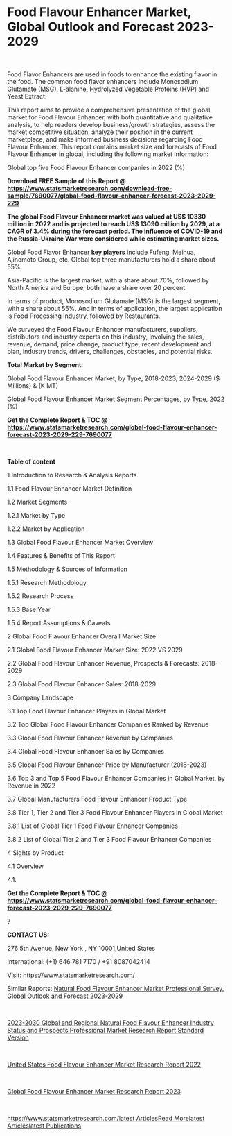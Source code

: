 <h1>Food Flavour Enhancer Market, Global Outlook and Forecast 2023-2029</h1><br/><p>Food Flavor Enhancers are used in foods to enhance the existing flavor in the food. The common food flavor enhancers include Monosodium Glutamate (MSG), L-alanine, Hydrolyzed Vegetable Proteins (HVP) and Yeast Extract.</p>
 
 
 
 <p>This report aims to provide a comprehensive presentation of the global market for Food Flavour Enhancer, with both quantitative and qualitative analysis, to help readers develop business/growth strategies, assess the market competitive situation, analyze their position in the current marketplace, and make informed business decisions regarding Food Flavour Enhancer. This report contains market size and forecasts of Food Flavour Enhancer in global, including the following market information:</p>
 
 
 
 <p>Global top five Food Flavour Enhancer companies in 2022 (%)</p>
 
 
 
 <p><strong>Download FREE Sample of this Report @ <a href="https://www.statsmarketresearch.com/download-free-sample/7690077/global-food-flavour-enhancer-forecast-2023-2029-229">https://www.statsmarketresearch.com/download-free-sample/7690077/global-food-flavour-enhancer-forecast-2023-2029-229</a></strong></p>
 
 
 
 <p><strong>The global Food Flavour Enhancer market was valued at US$ 10330 million in 2022 and is projected to reach US$ 13090 million by 2029, at a <strong>CAGR</strong> of 3.4% during the forecast period. The influence of COVID-19 and the Russia-Ukraine War were considered while estimating market sizes.</strong></p>
 
 
 
 <p>Global Food Flavor Enhancer <strong>key players</strong> include Fufeng, Meihua, Ajinomoto Group, etc. Global top three manufacturers hold a share about 55%.</p>
 
 
 
 <p>Asia-Pacific is the largest market, with a share about 70%, followed by North America and Europe, both have a share over 20 percent.</p>
 
 
 
 <p>In terms of product, Monosodium Glutamate (MSG) is the largest segment, with a share about 55%. And in terms of application, the largest application is Food Processing Industry, followed by Restaurants.</p>
 
 
 
 <p>We surveyed the Food Flavour Enhancer manufacturers, suppliers, distributors and industry experts on this industry, involving the sales, revenue, demand, price change, product type, recent development and plan, industry trends, drivers, challenges, obstacles, and potential risks.</p>
 
 
 
 <p><strong>Total Market by Segment:</strong></p>
 
 
 
 <p>Global Food Flavour Enhancer Market, by Type, 2018-2023, 2024-2029 ($ Millions) & (K MT)</p>
 
 
 
 <p>Global Food Flavour Enhancer Market Segment Percentages, by Type, 2022 (%)</p>
 
 
 
 <div><b>Get the Complete Report & TOC @ <a href="https://www.statsmarketresearch.com/global-food-flavour-enhancer-forecast-2023-2029-229-7690077">https://www.statsmarketresearch.com/global-food-flavour-enhancer-forecast-2023-2029-229-7690077</a></b></div>
 
 
 
 <p><br />
 
 <b>Table of content</b></p>
 
 
 
 <p>1 Introduction to Research & Analysis Reports<br />
 
 1.1 Food Flavour Enhancer Market Definition<br />
 
 1.2 Market Segments<br />
 
 1.2.1 Market by Type<br />
 
 1.2.2 Market by Application<br />
 
 1.3 Global Food Flavour Enhancer Market Overview<br />
 
 1.4 Features & Benefits of This Report<br />
 
 1.5 Methodology & Sources of Information<br />
 
 1.5.1 Research Methodology<br />
 
 1.5.2 Research Process<br />
 
 1.5.3 Base Year<br />
 
 1.5.4 Report Assumptions & Caveats<br />
 
 2 Global Food Flavour Enhancer Overall Market Size<br />
 
 2.1 Global Food Flavour Enhancer Market Size: 2022 VS 2029<br />
 
 2.2 Global Food Flavour Enhancer Revenue, Prospects & Forecasts: 2018-2029<br />
 
 2.3 Global Food Flavour Enhancer Sales: 2018-2029<br />
 
 3 Company Landscape<br />
 
 3.1 Top Food Flavour Enhancer Players in Global Market<br />
 
 3.2 Top Global Food Flavour Enhancer Companies Ranked by Revenue<br />
 
 3.3 Global Food Flavour Enhancer Revenue by Companies<br />
 
 3.4 Global Food Flavour Enhancer Sales by Companies<br />
 
 3.5 Global Food Flavour Enhancer Price by Manufacturer (2018-2023)<br />
 
 3.6 Top 3 and Top 5 Food Flavour Enhancer Companies in Global Market, by Revenue in 2022<br />
 
 3.7 Global Manufacturers Food Flavour Enhancer Product Type<br />
 
 3.8 Tier 1, Tier 2 and Tier 3 Food Flavour Enhancer Players in Global Market<br />
 
 3.8.1 List of Global Tier 1 Food Flavour Enhancer Companies<br />
 
 3.8.2 List of Global Tier 2 and Tier 3 Food Flavour Enhancer Companies<br />
 
 4 Sights by Product<br />
 
 4.1 Overview<br />
 
 4.1.</p>
 
 
 
 <div><b>Get the Complete Report & TOC @ <a href="https://www.statsmarketresearch.com/global-food-flavour-enhancer-forecast-2023-2029-229-7690077">https://www.statsmarketresearch.com/global-food-flavour-enhancer-forecast-2023-2029-229-7690077</a></b></div>
 
 
 
 <p>? </p>
 
 
 
 <p><b>CONTACT US:</b><br />
 
 276 5th Avenue, New York , NY 10001,United States<br />
 
 International: (+1) 646 781 7170 / +91 8087042414<br />
 
 Visit: <a href="https://www.statsmarketresearch.com/">https://www.statsmarketresearch.com/</a><br />
 
 Similar Reports: <a href="https://www.statsmarketresearch.com/global-food-flavour-enhancer-forecast-2023-2029-229-7690077">Natural Food Flavour Enhancer Market Professional Survey, Global Outlook and Forecast 2023-2029</a><br />
 
 <br />
 
 <a href="https://www.statsmarketresearch.com/global-food-flavour-enhancer-forecast-2023-2029-229-7690077">2023-2030 Global and Regional Natural Food Flavour Enhancer Industry Status and Prospects Professional Market Research Report Standard Version</a><br />
 
 <br />
 
 <a href="https://www.statsmarketresearch.com/global-food-flavour-enhancer-forecast-2023-2029-229-7690077">United States Food Flavour Enhancer Market Research Report 2022</a><br />
 
 <br />
 
 <a href="https://www.statsmarketresearch.com/global-food-flavour-enhancer-forecast-2023-2029-229-7690077">Global Food Flavour Enhancer Market Research Report 2023</a><br />
 
 <br />
 
 <a href="https://gyeongbokgung.com">https://www.statsmarketresearch.com/</a><a href="https://hallyeomaritime.com">latest Articles</a><a href="https://jingwansa.com">Read More</a><a href="https://nguoiviet.jp/">latest Articles</a><a href="https://www.intelmarketresearch.com/">latest Publications</a></p>